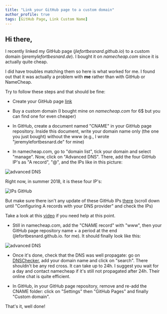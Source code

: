 ```yaml
---
title: "Link your GitHub page to a custom domain"
author_profile: true
tags: [GitHub Page, Link Custom Name]
---
```


## Hi there,

I recently linked my GitHub page (*jlefortbesnard.github.io*) to a custom domain (*jeremylefortbesnard.de*). I bought it on *namecheap.com* since it is actually quite cheap.


I did have troubles matching them so here is what worked for me. I found out that it was actually a problem with **me** rather than with GitHub or NameCheap.


Try to follow these steps and that should be fine:

* Create your GitHub page [link](/githubpage/)


* Buy a custom domain (I bought mine on *namecheap.com* for 6$ but you can find one for even cheaper)


* In GitHub, create a document named "CNAME" in your GitHub page repository. Inside this document, write your domain name only (the one you just bought) without the www (e.g., I wrote "jeremylefortbesnard.de" for mine)


* In namecheap.com, go to "domain list", tick your domain and select "manage". Now, click on "Advanced DNS". There, add the four GitHub IP's as "A record", "@", and the IPs like in this picture:


<img src="{{ site.url }}{{ site.baseurl }}/images/namecheap.png" alt="advanced DNS">


Right now, in summer 2018, it is these four IP's:


<img src="{{ site.url }}{{ site.baseurl }}/images/ipsgithub.png" alt="IPs GitHub">


But make sure there isn't any update of these GitHub IPs [there](https://help.github.com/articles/setting-up-an-apex-domain/) (scroll down until "Configuring A records with your DNS provider" and check the IPs)


Take a look at this [video](https://www.youtube.com/watch?v=dNbZ826ufKE) if you need help at this point.


* Still in namecheap.com, add the "CNAME record" with "www", then your GitHub page repository name + a period at the end (jlefortbesnard.github.io. for me). It should finally look like this:


<img src="{{ site.url }}{{ site.baseurl }}/images/namecheap.png" alt="advanced DNS">


* Once it's done, check that the DNS was well propagate: go on [DNSChecker](https://dnschecker.org/), add your domain name and click on "search". There shouldn't be any red cross. It can take up to 24h. I suggest you wait for a day and contact namecheap if it's still not propagated after 24h. Their online chat is quite efficient.


* In GitHub, in your GitHub page repository, remove and re-add the CNAME folder: click on "Settings" then "GitHub Pages" and finally "Custom domain".

That's it, well done!
